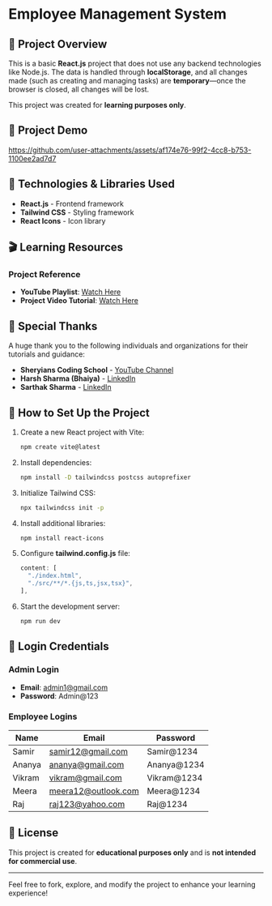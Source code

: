 # Employee Management System

## 📌 Project Overview
This is a basic **React.js** project that does not use any backend technologies like Node.js. The data is handled through **localStorage**, and all changes made (such as creating and managing tasks) are **temporary**—once the browser is closed, all changes will be lost.

This project was created for **learning purposes only**.

## 🎥 Project Demo
https://github.com/user-attachments/assets/af174e76-99f2-4cc8-b753-1100ee2ad7d7



## 🔧 Technologies & Libraries Used
- **React.js** - Frontend framework
- **Tailwind CSS** - Styling framework
- **React Icons** - Icon library

## 🎬 Learning Resources
### **Project Reference**
- **YouTube Playlist**: [Watch Here](https://www.youtube.com/playlist?list=PLbtI3_MArDOmebicV5NFkhBMRJH8vhBEN)
- **Project Video Tutorial**: [Watch Here](https://youtu.be/TTx7Y3a7EmA?si=XCIptjMmgoSLdfK1)

## 🙏 Special Thanks
A huge thank you to the following individuals and organizations for their tutorials and guidance:
- **Sheryians Coding School** - [YouTube Channel](https://www.youtube.com/@sheryians)
- **Harsh Sharma (Bhaiya)** - [LinkedIn](https://www.linkedin.com/in/harshvandanasharma/)
- **Sarthak Sharma** - [LinkedIn](https://www.linkedin.com/in/sarthak-sharma7/)

## 🚀 How to Set Up the Project
1. Create a new React project with Vite:
   ```bash
   npm create vite@latest
   ```
2. Install dependencies:
   ```bash
   npm install -D tailwindcss postcss autoprefixer
   ```
3. Initialize Tailwind CSS:
   ```bash
   npx tailwindcss init -p
   ```
4. Install additional libraries:
   ```bash
   npm install react-icons
   ```
5. Configure **tailwind.config.js** file:
   ```js
   content: [
     "./index.html",
     "./src/**/*.{js,ts,jsx,tsx}",
   ],
   ```
6. Start the development server:
   ```bash
   npm run dev
   ```

## 🔑 Login Credentials
### **Admin Login**
- **Email**: admin1@gmail.com
- **Password**: Admin@123

### **Employee Logins**
| Name      | Email                  | Password   |
|-----------|------------------------|------------|
| Samir     | samir12@gmail.com      | Samir@1234 |
| Ananya    | ananya@gmail.com       | Ananya@1234 |
| Vikram    | vikram@gmail.com       | Vikram@1234 |
| Meera     | meera12@outlook.com    | Meera@1234 |
| Raj       | raj123@yahoo.com       | Raj@1234 |

## 📜 License
This project is created for **educational purposes only** and is **not intended for commercial use**.

---
Feel free to fork, explore, and modify the project to enhance your learning experience!
